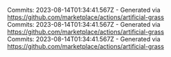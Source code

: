 Commits: 2023-08-14T01:34:41.567Z - Generated via https://github.com/marketplace/actions/artificial-grass
<br>
Commits: 2023-08-14T01:34:41.567Z - Generated via https://github.com/marketplace/actions/artificial-grass
<br>
Commits: 2023-08-14T01:34:41.567Z - Generated via https://github.com/marketplace/actions/artificial-grass
<br>
